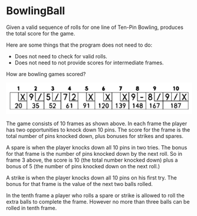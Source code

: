 # BowlingBall

Given a valid sequence of rolls for one line of Ten-Pin Bowling, produces the total score for the game.

Here are some things that the program does not need to do:
- Does not need to check for valid rolls.
- Does not need to not provide scores for intermediate frames.

How are bowling games scored?

![alt text](https://github.com/reviewmenow/BowlingBall/blob/bowling-ball/bowling_frames.png)

The game consists of 10 frames as shown above. In each frame the player has two opportunities to knock down 10 pins. The score for the frame is the total number of pins knocked down, plus bonuses for strikes and spares. 

A spare is when the player knocks down all 10 pins in two tries. The bonus for that frame is the number of pins knocked down by the next roll. So in frame 3 above, the score is 10 (the total number knocked down) plus a bonus of 5 (the number of pins knocked down on the next roll.) 

A strike is when the player knocks down all 10 pins on his first try. The bonus for that frame is the value of the next two balls rolled.  

In the tenth frame a player who rolls a spare or strike is allowed to roll the extra balls to complete the frame. However no more than three balls can be rolled in tenth frame. 
